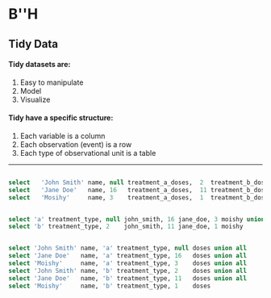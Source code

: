 # B''H 


## Tidy Data

#### Tidy datasets are:
1. Easy to manipulate
2. Model
3. Visualize

#### Tidy have a specific structure:
1. Each variable is a column
2. Each observation (event) is a row
3. Each type of observational unit is a table

---

```sql

select   'John Smith' name, null treatment_a_doses,  2  treatment_b_doses union all
select   'Jane Doe'   name, 16   treatment_a_doses,  11 treatment_b_doses union all
select   'Mosihy'     name, 3    treatment_a_doses,  1  treatment_b_doses 

```


```sql

select 'a' treatment_type, null john_smith, 16 jane_doe, 3 moishy union all
select 'b' treatment_type, 2    john_smith, 11 jane_doe, 1 moishy

```

```sql

select 'John Smith' name, 'a' treatment_type, null doses union all
select 'Jane Doe'   name, 'a' treatment_type, 16   doses union all
select 'Moishy'     name, 'a' treatment_type, 3    doses union all
select 'John Smith' name, 'b' treatment_type, 2    doses union all
select 'Jane Doe'   name, 'b' treatment_type, 11   doses union all
select 'Moishy'     name, 'b' treatment_type, 1    doses 

```





